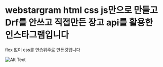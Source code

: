 # webstargram html css js만으로 만들고 Drf를 안쓰고 직접만든 장고 api를 활용한 인스타그램입니다 
flex 없이 css를 연습위주로 만든것입니다     

![Alt Text](https://media.giphy.com/media/XybPpgUSpuifL4k6ub/giphy.gif)

